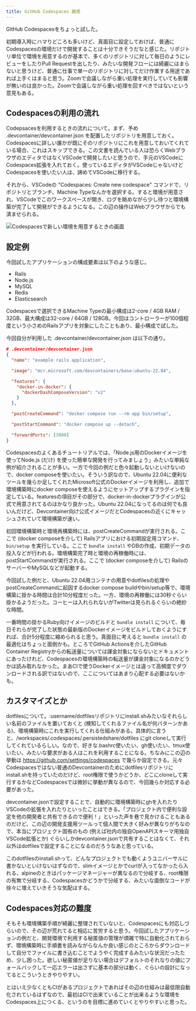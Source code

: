 ```yaml
---
title: GitHub Codespaces 雑感
---
```


GitHub Codespacesをちょっと試した。

初期導入時にハマりどころも多いけど、真面目に設定しておけば、普通にCodespacesの環境だけで開発することは十分できそうだなと感じた。リポジトリ単位で環境を用意するのが基本で、多くのリポジトリに対して毎日のようにレビューをしたりPull Requestを出したり、みたいな開発フローには綺麗にはまらないと思うけど、普通に仕事で単一のリポジトリに対してだけ作業する用途であれば上手くはまると思う。Zoomで会議しながら重い処理を実行していても影響が無いのは良かった。Zoomで会議しながら重い処理を回すべきではないという意見もある。

## Codespacesの利用の流れ

Codepsacesを利用するときの流れについて。まず、予め .devcontainer/devcontainer.json を配置したリポジトリを用意しておく。Codespacesに詳しい誰かが既にそのリポジトリにこれを用意しておいてくれている場合、これはスキップできる。この文書を読んでいる人は恐らくWebブラウザのエディタではなくVSCodeで開発したいと思うので、手元のVSCodeにCodespaces拡張を入れておく。使っているエディタがVSCodeじゃないけどCodespacesを使いたい人は、諦めてVSCodeに移行する。

それから、VSCodeの "Codespaces: Create new codespace" コマンドで、リポジトリとブランチ、Machine Typeなんかを選択する。すると環境が用意され、VSCodeでこのワークスペースが開き、ログを眺めながら少し待つと環境構築が完了して開発ができるようになる。この辺の操作はWebブラウザからでも済ませられる。

![](https://i.imgur.com/qyPZwNmh.png "Codespacesで新しい環境を用意するときの画面")

## 設定例

今回試したアプリケーションの構成要素は以下のような感じ。

* Rails
* Node.js
* MySQL
* Redis
* Elasticsearch

Codespacesで選択できるMachine Typeの最小構成は2-core / 4GB RAM / 32GB、最大構成は32-core / 64GB / 128GB。今回はコントローラーが100個程度という小さめのRailsアプリを対象にしたこともあり、最小構成で試した。

今回自分が利用した .devcontainer/devcontainer.json は以下の通り。

```json
# .devcontainer/devcontainer.json
{
  "name": "example rails application",

  "image": "mcr.microsoft.com/devcontainers/base:ubuntu-22.04",

  "features": {
    "docker-in-docker": {
      "dockerDashComposeVersion": "v2"
    }
  },

  "postCreateCommand": "docker compose run --rm app bin/setup",

  "postStartCommand": "docker compose up --detach",

  "forwardPorts": [3000]
}
```

Codespacesのよくあるチュートリアルでは、「Node.js用のDockerイメージを使ってNode.js (だけ) を使った簡単な開発を行ってみましょう」みたいな単純な例が紹介されることが多い。一方で今回の例だと色々起動しないといけないので、docker composeを使いたい。そういう訳なので、Ubuntu 22.04に便利なツールを幾らか足してくれたMicrosoft公式のDockerイメージを利用し、追加で環境構築時にdocker composeを使えるようにセットアップするプラグインを指定している。featuresの項目がその部分で、docker-in-dockerプラグインが公式で用意されてるのはかなり良かった。Ubuntu 22.04になってるのは何でも良いんだけど、Devcontainer向け公式イメージだとCodespacesの近くにキャッシュされていて環境構築が速い。

初回環境構築時と環境再構築時には、postCreateCommandが実行される。ここで (docker composeを介して) Railsアプリにおける初期設定用コマンド、`bin/setup` を実行している。ここで `bundle install` やDBの作成、初期データの投入などが行われる。環境構築完了時と環境の再稼働時には、postStartCommandが実行される。ここで (docker composeを介して) RailsのサーバーやMySQLなどが起動する。

今回試した例だと、Ubuntu 22.04用コンテナの用意やdotfilesの処理やpostCreateCommandに起因するdocker compose buildやbin/setup等で、環境構築に掛かる時間は合計10分程度だった。一方、環境の再稼働には30秒ぐらい掛かるようだった。コーヒーは入れられないがTwitterは見られるぐらいの絶妙な時間。

一番時間の掛かるRuby向けイメージのビルドと `bundle install` について、毎日それらが完了した状態の最新版のDockerイメージをビルドしておくようにすれば、合計5分程度に縮められると思う。真面目に考えると `bundle install` の最適化はちょっと面倒かも。ところでGitHub Actionsを介したGitHub Container Registryからの転送量については課金対象にならないとドキュメントにあったけれど、Codespacesの環境構築時の転送量が課金対象になるのかどうかは読み取れなかった。まあCIで使うDockerイメージとは違って高頻度でダウンロードされる訳ではないので、ここについてはあまり心配する必要はないかも。

## カスタマイズとか

dotfilesについて。:username/dotfilesリポジトリにinstall.shみたいなそれらしい名前のファイルを置いておくと (検知してくれるファイル名が何パターンかある)、環境構築時にこれを実行してくれる仕組みがある。具体的に言うと、/workspaces/.codespaces/.persistedshare/dotfiles にgit cloneして実行してくれているらしい。なので、好きな.bashrc使いたい、gh使いたい、tmux使いたい、みたいな要求がある人はこれを利用することになる。ちなみにこの辺の挙動は <https://github.com/settings/codespaces> で幾らか設定できる。元々Codespacesではない普通のDevcontainerのためにdotfilesリポジトリにinstall.shを持っていたのだけど、root権限で使うかどうか、どこにcloneして実行するかなどCodespacesでは微妙に挙動が異なるので、今回幾らか対応する必要があった。

devcontainer.jsonで設定することで、自動的に環境構築時にghを入れたりVSCodeの拡張を入れたりといったことはできる。「プロジェクト内で便利な設定を他の開発者と共有できるので便利！」といった声を巷で見かけることもあるのだけど、この辺の開発支援用ツールって個人間で大きく好みが異なりがちなので、本当にプロジェクト固有のもの (例えば社内の独自OpenAPIスキーマ用独自VSCode拡張とか) ぐらいしかdevcontainer.jsonで共有することはなくて、それ以外はdotfilesで設定することになるのだろうなあと思っている。

このdotfilesのinstall.shって、どんなプロジェクトでも動くようユニバーサルに書かないといけないはずなので、slimイメージとかでcurlが入ってなかったら入れる、alpineのときはパッケージマネージャーが異なるので分岐する、root権限の有無で分岐する、Codespacesかどうかで分岐する、みたいな面倒なコードが徐々に増えていきそうな気配はする。

## Codespaces対応の難度

そもそも環境構築手順が綺麗に整理されていないと、Codespacesにも対応しづらいので、その辺が荒れてると相応に苦労すると思う。今回試したアプリケーションの例だと、開発環境で利用する秘匿値の管理が煩雑で特に自動化されておらず、環境構築時に手順書を読みながらなんか良い感じのところからダウンロードして自分でファイルに書き込むことでようやく完成するみたいな状況だったため、少し困った。欲しい秘匿値が足りない場合はデフォルトのそれなりの値にフォールバックして一応エラーは出さずに基本の部分は動く、ぐらいの設計になってるとこういうときやりやすい。

とはいえ少なくともCIがあるプロジェクトであればその辺の仕組みは最低限自動化されているはずなので、最初はCIで出来ていることが出来るような環境をCodespaces上につくる、というのを目標に進めていくとやりやすいと思った。
